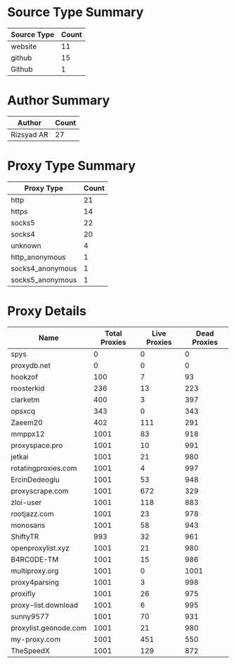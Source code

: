 # Source Type Summary

| Source Type | Count |
|-------------|-------|
| website | 11 |
| github | 15 |
| Github | 1 |


# Author Summary

| Author | Count |
|--------|-------|
| Rizsyad AR | 27 |


# Proxy Type Summary

| Proxy Type | Count |
|------------|-------|
| http | 21 |
| https | 14 |
| socks5 | 22 |
| socks4 | 20 |
| unknown | 4 |
| http_anonymous | 1 |
| socks4_anonymous | 1 |
| socks5_anonymous | 1 |


# Proxy Details

| Name | Total Proxies | Live Proxies | Dead Proxies |
|------|---------------|--------------|---------------|
| spys | 0 | 0 | 0 |
| proxydb.net | 0 | 0 | 0 |
| hookzof | 100 | 7 | 93 |
| roosterkid | 236 | 13 | 223 |
| clarketm | 400 | 3 | 397 |
| opsxcq | 343 | 0 | 343 |
| Zaeem20 | 402 | 111 | 291 |
| mmppx12 | 1001 | 83 | 918 |
| proxyspace.pro | 1001 | 10 | 991 |
| jetkai | 1001 | 21 | 980 |
| rotatingproxies.com | 1001 | 4 | 997 |
| ErcinDedeoglu | 1001 | 53 | 948 |
| proxyscrape.com | 1001 | 672 | 329 |
| zloi-user | 1001 | 118 | 883 |
| rootjazz.com | 1001 | 23 | 978 |
| monosans | 1001 | 58 | 943 |
| ShiftyTR | 993 | 32 | 961 |
| openproxylist.xyz | 1001 | 21 | 980 |
| B4RC0DE-TM | 1001 | 15 | 986 |
| multiproxy.org | 1001 | 0 | 1001 |
| proxy4parsing | 1001 | 3 | 998 |
| proxifly | 1001 | 26 | 975 |
| proxy-list.download | 1001 | 6 | 995 |
| sunny9577 | 1001 | 70 | 931 |
| proxylist.geonode.com | 1001 | 21 | 980 |
| my-proxy.com | 1001 | 451 | 550 |
| TheSpeedX | 1001 | 129 | 872 |
